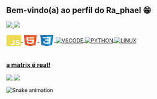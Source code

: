 ## Bem-vindo(a) ao perfil do Ra_phael  😁

 <div>
   <a href="https://github.com/raphael8119">
   <img height="180em" src="https://github-readme-stats.vercel.app/api?username=raphael8119&show_icons=true&theme=synthwave&include_all_commits=true&count_private=true"/>
   <img height="180em" src="https://github-readme-stats.vercel.app/api/top-langs/?username=raphael8119&layout=compact&langs_count=6&theme=synthwave"/>

</div>
<div style="display: inline_block"><br>
  <img align="center" alt="Js" height="30" width="40" src="https://raw.githubusercontent.com/devicons/devicon/master/icons/javascript/javascript-plain.svg">
  <img align="center" alt="HTML" height="30" width="40" src="https://raw.githubusercontent.com/devicons/devicon/master/icons/html5/html5-original.svg">
  <img align="center" alt="CSS" height="30" width="40" src="https://raw.githubusercontent.com/devicons/devicon/master/icons/css3/css3-original.svg">
   <img align="center" alt="VSCODE" height="30" width="40" src="https://cdn.jsdelivr.net/gh/devicons/devicon/icons/vscode/vscode-original.svg">
   <img align="center" alt="PYTHON" height="30" width="40" src="https://cdn.jsdelivr.net/gh/devicons/devicon/icons/python/python-original.svg" >
   <img align="center" alt="LINUX" height="30" width="40" src="https://cdn.jsdelivr.net/gh/devicons/devicon/icons/linux/linux-original.svg" >
</div>
 
 <br>
 
  ### a matrix é real!
 
<div> 
 
  <a href="https://www.instagram.com/rapha_el1988_" target="_blank"><img src="https://img.shields.io/badge/-Instagram-%23E4405F?style=for-the-badge&logo=instagram&logoColor=white" target="_blank"></a>
<a href="www.linkedin.com/in/
raphael-andrade-0a263134
" target="_blank"><img src="https://img.shields.io/badge/-LinkedIn-%230077B5?style=for-the-badge&logo=linkedin&logoColor=white" target="_blank"></a> 
 
  ![Snake animation](https://github.com/raphael8119/raphael8119/blob/output/github-contribution-grid-snake.svg)

</div>
